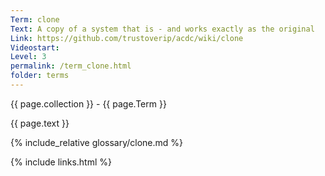 ```yaml
---
Term: clone
Text: A copy of a system that is - and works exactly as the original
Link: https://github.com/trustoverip/acdc/wiki/clone
Videostart: 
Level: 3
permalink: /term_clone.html
folder: terms
---
```


{{ page.collection }} - {{ page.Term }}

   {{ page.text }}

{% include_relative glossary/clone.md %}

 {% include links.html %} 
